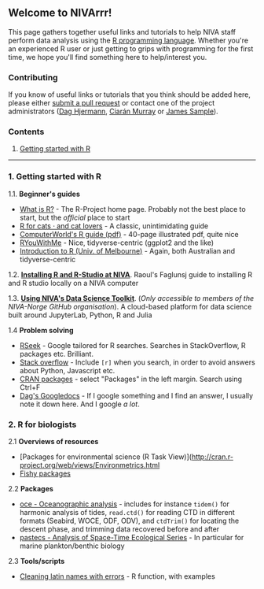 ## Welcome to NIVArrr!

This page gathers together useful links and tutorials to help NIVA staff perform data analysis using the [R programming language](https://www.r-project.org/about.html). Whether you're an experienced R user or just getting to grips with programming for the first time, we hope you'll find something here to help/interest you.

### Contributing

If you know of useful links or tutorials that you think should be added here, please either [submit a pull request](https://github.com/NIVANorge/NIVArrr/pulls) or contact one of the project administrators ([Dag Hjermann](mailto:Dag.Hjermann@niva.no), [Ciarán Murray](mailto:CJM@niva-dk.dk) or [James Sample](mailto:james.sample@niva.no)).

### Contents

 1. [Getting started with R](/NIVArrr/README.html#1-getting-started-with-r)
 
 ___

### 1. Getting started with R

 1.1. **Beginner's guides**  
* [What is R?](https://www.r-project.org/about.html) - The R-Project home page. Probably not the best place to start, but the *official* place to start  
* [R for cats · and cat lovers](https://rforcats.net/) - A classic, unintimidating guide   
* [ComputerWorld's R guide (pdf)](../pdf/r4beginners_v3.pdf) - 40-page illustrated pdf, quite nice  
* [RYouWithMe](https://rladiessydney.org/courses/ryouwithme/) - Nice, tidyverse-centric (ggplot2 and the like)  
* [Introduction to R (Univ. of Melbourne)](https://r-unimelb.gitbook.io/rbook/) - Again, both Australian and tidyverse-centric   

 1.2. **[Installing R and R-Studio at NIVA](https://github.com/NIVANorge/NIVArrr/blob/master/pdf/raoul_w_faglunsj_r.pdf)**. Raoul's Faglunsj guide to installing R and R studio locally on a NIVA computer  
 
 1.3. **[Using NIVA's Data Science Toolkit](https://jupyterhub.niva.no)**. (*Only accessible to members of the NIVA-Norge GitHub organisation*). A cloud-based platform for data science built around JupyterLab, Python, R and Julia
 
 1.4 **Problem solving**   
* [RSeek](https://rseek.org/) - Google tailored for R searches. Searches in StackOverflow, R packages etc. Brilliant.    
* [Stack overflow](https://stackoverflow.com/questions/tagged/r) - Include `[r]` when you search, in order to avoid answers about Python, Javascript etc.  
* [CRAN packages](https://cran.r-project.org/) - select "Packages" in the left margin. Search using Ctrl+F   
* [Dag's Googledocs](https://docs.google.com/document/d/146IAr0Z6b19w4mRjtvTd-9_3hvY5n-bNIn4v5T3aw2E/edit) - If I google something and I find an answer, I usually note it down here. And I google *a lot*.

### 2. R for biologists

 2.1 **Overviews of resources**  
 
 * [Packages for environmental science (R Task View)](http://cran.r-project.org/web/views/Environmetrics.html   
 * [Fishy packages](https://derekogle.com/fishR/packages)  

2.2 **Packages**  
 
* [oce - Oceanographic analysis](https://dankelley.github.io/oce/) - includes for instance `tidem()` for harmonic analysis of tides, `read.ctd()` for reading CTD in different formats (Seabird, WOCE, ODF, ODV), and `ctdTrim()` for locating the descent phase, and trimming data recovered before and after  
* [pastecs - Analysis of Space-Time Ecological Series](https://cran.r-project.org/web/packages/pastecs/index.html) - In particular for marine plankton/benthic biology   
  
2.3 **Tools/scripts**  
  
* [Cleaning latin names with errors](/docs/001_adbsearch.md) - R function, with examples  
